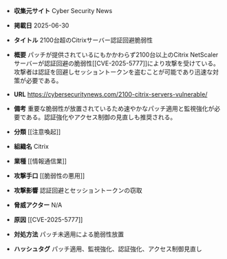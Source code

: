 - **収集元サイト**
Cyber Security News

- **掲載日**
2025-06-30

- **タイトル**
2100台超のCitrixサーバー認証回避脆弱性

- **概要**
パッチが提供されているにもかかわらず2100台以上のCitrix NetScalerサーバーが認証回避の脆弱性[[CVE-2025-5777]]により攻撃を受けている。攻撃者は認証を回避しセッショントークンを盗むことが可能であり迅速な対策が必要である。

- **URL**
https://cybersecuritynews.com/2100-citrix-servers-vulnerable/

- **備考**
重要な脆弱性が放置されているため速やかなパッチ適用と監視強化が必要である。認証強化やアクセス制御の見直しも推奨される。

- **分類**
[[注意喚起]]

- **組織名**
Citrix

- **業種**
[[情報通信業]]

- **攻撃手口**
[[脆弱性の悪用]]

- **攻撃影響**
認証回避とセッショントークンの窃取

- **脅威アクター**
N/A

- **原因**
[[CVE-2025-5777]]

- **対処方法**
パッチ未適用による脆弱性放置

- **ハッシュタグ**
パッチ適用、監視強化、認証強化、アクセス制御見直し

